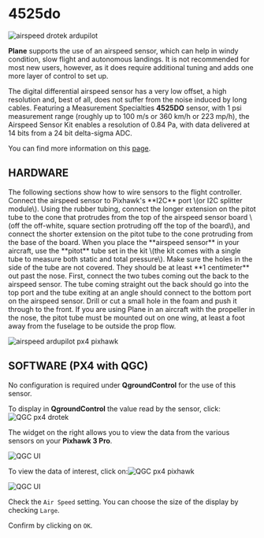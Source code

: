 # 4525do

![airspeed drotek ardupilot](https://drotek.com/wp-content/uploads/2017/01/digital-differential-airspeed-sensor-kit--700x468.jpg)

**Plane** supports the use of an airspeed sensor, which can help in windy condition, slow flight and autonomous landings. It is not recommended for most new users, however, as it does require additional tuning and adds one more layer of control to set up.

The digital differential airspeed sensor has a very low offset, a high resolution and, best of all, does not suffer from the noise induced by long cables. Featuring a Measurement Specialties **4525DO** sensor, with 1 psi measurement range \(roughly up to 100 m/s or 360 km/h or 223 mp/h\), the Airspeed Sensor Kit enables a resolution of 0.84 Pa, with data delivered at 14 bits from a 24 bit delta-sigma ADC.

You can find more information on this [page](https://store.drotek.com/sensors/793-digital-differential-airspeed-sensor-kit--8944595424716.html).

## HARDWARE

The following sections show how to wire sensors to the flight controller. Connect the airspeed sensor to Pixhawk's \*\*I2C\*\* port \\(or I2C splitter module\\). Using the rubber tubing, connect the longer extension on the pitot tube to the cone that protrudes from the top of the airspeed sensor board \\(off the off-white, square section protruding off the top of the board\\), and connect the shorter extension on the pitot tube to the cone protruding from the base of the board. When you place the \*\*airspeed sensor\*\* in your aircraft, use the \*\*pitot\*\* tube set in the kit \\(the kit comes with a single tube to measure both static and total pressure\\). Make sure the holes in the side of the tube are not covered. They should be at least \*\*1 centimeter\*\* out past the nose. First, connect the two tubes coming out the back to the airspeed sensor. The tube coming straight out the back should go into the top port and the tube exiting at an angle should connect to the bottom port on the airspeed sensor. Drill or cut a small hole in the foam and push it through to the front. If you are using Plane in an aircraft with the propeller in the nose, the pitot tube must be mounted out on one wing, at least a foot away from the fuselage to be outside the prop flow.

![airspeed ardupilot px4 pixhawk](https://drotek.com/wp-content/uploads/2017/01/pitotinstalled1-700x404.jpg)

## SOFTWARE \(PX4 with QGC\)

No configuration is required under **QgroundControl** for the use of this sensor.

To display in **QgroundControl** the value read by the sensor, click: ![QGC px4 drotek](https://drotek.com/wp-content/uploads/2017/01/Icone_Flight_Data_QGC.png)

The widget on the right allows you to view the data from the various sensors on your **Pixhawk 3 Pro**.

![QGC UI](https://drotek.com/wp-content/uploads/2017/01/Flight_Data_Viewer_QGC.png?raw=true)

To view the data of interest, click on:![QGC px4 pixhawk](https://drotek.com/wp-content/uploads/2017/01/Reglage_Flight_Data_Viewer_QGC.png)

![QGC UI](https://drotek.com/wp-content/uploads/2017/01/Flight_Data_List_QGC-250x606.png?raw=true)

Check the `Air Speed` setting. You can choose the size of the display by checking `Large`.

Confirm by clicking on `OK`.

